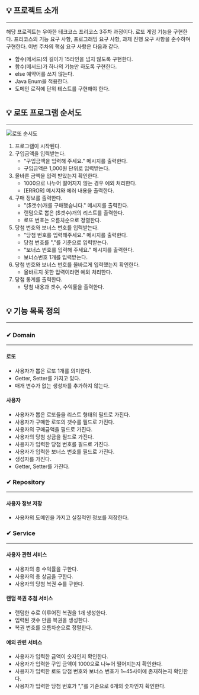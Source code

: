 ## 💡 프로젝트 소개
- - -
해당 프로젝트는 우아한 테크코스 프리코스 3주차 과정이다.
로또 게임 기능을 구현한다. 프리코스의 기능 요구 사항, 프로그래밍  요구 사항, 과제 진행 요구 사항을 준수하며 구현한다.
이번 주차의 핵심 요구 사항은 다음과 같다.
- 함수(메서드)의 길이가 15라인을 넘지 않도록 구현한다.
- 함수(메서드)가 하나의 기능만 하도록 구현한다.
- else 예약어를 쓰지 않는다.
- Java Enum을 적용한다.
- 도메인 로직에 단위 테스트를 구현해야 한다.

#
#

## 💡 로또 프로그램 순서도

- - -
![로또 순서도](https://user-images.githubusercontent.com/51317476/201015671-2fdb0141-1538-44a1-b6f3-c558b6e8adac.png)

1. 프로그램이 시작된다.
2. 구입금액을 입력받는다.
    * "구입금액을 입력해 주세요." 메시지를 출력한다.
    * 구입금액은 1,000원 단위로 입력받는다.
3. 올바른 금액을 입력 받았는지 확인한다.
    * 1000으로 나누어 떨어지지 않는 경우 예외 처리한다.
    * [ERROR] 메시지와 에러 내용을 출력한다.
4. 구매 정보를 출력한다.
    * "($갯수)개를 구매했습니다." 메시지를 출력한다.
    * 랜덤으로 뽑은 ($갯수)개의 리스트를 출력한다.
    * 로또 번호는 오름차순으로 정렬한다.
5. 당첨 번호와 보너스 번호를 입력받는다.
    * "당첨 번호를 입력해주세요." 메시지를 출력한다.
    * 당첨 번호를 ","를 기준으로 입력받는다.
    * "보너스 번호를 입력해 주세요." 메시지를 출력한다.
    * 보너스번호 1개를 입력받는다.
6. 당첨 번호와 보너스 번호를 올바르게 입력했는지 확인한다.
    * 올바르지 못한 입력이라면 예외 처리한다.
7. 당첨 통계를 출력한다.
    * 당첨 내용과 갯수, 수익률을 출력한다.

#


## 💡 기능 목록 정의
- - -

### ✔ Domain
- - -

#### 로또
   * 사용자가 뽑은 로또 1개를 의미한다.
   * Getter, Setter를 가지고 있다.
   * 매개 변수가 없는 생성자를 추가하지 않는다.

#### 사용자
   * 사용자가 뽑은 로또들을 리스트 형태의 필드로 가진다.
   * 사용자가 구매한 로또의 갯수를 필드로 가진다.
   * 사용자의 구매금액을 필드로 가진다.
   * 사용자의 당첨 상금을 필드로 가진다.
   * 사용자가 입력한 당첨 번호를 필드로 가진다.
   * 사용자가 입력한 보너스 번호를 필드로 가진다.
   * 생성자를 가진다.
   * Getter, Setter를 가진다.



### ✔ Repository
- - -
#### 사용자 정보 저장
   * 사용자의 도메인을 가지고 실질적인 정보를 저장한다.


### ✔ Service
- - -
#### 사용자 관련 서비스
   * 사용자의 총 수익률을 구한다.
   * 사용자의 총 상금을 구한다.
   * 사용자의 당첨 복권 수를 구한다.

#### 랜덤 복권 추첨 서비스
   * 랜덤한 수로 이루어진 복권을 1개 생성한다.
   * 입력된 갯수 만큼 복권을 생성한다.
   * 복권 번호를 오름차순으로 정렬한다.

#### 예외 관련 서비스
   * 사용자가 입력한 금액이 숫자인지 확인한다.
   * 사용자가 입력한 구입 금액이 1000으로 나누어 떨어지는지 확인한다.
   * 사용자가 입력한 로또 당첨 번호와 보너스 번호가 1~45사이에 존재하는지 확인한다.
   * 사용자가 입력한 당첨 번호가 ","를 기준으로 6개의 숫자인지 확인한다.




